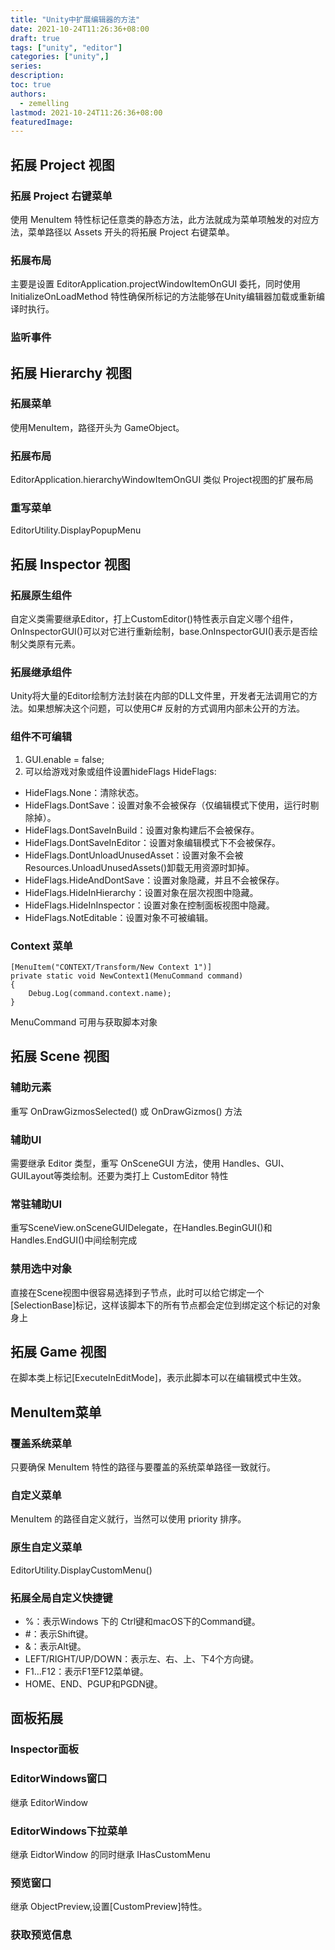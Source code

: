 ```yaml
---
title: "Unity中扩展编辑器的方法"
date: 2021-10-24T11:26:36+08:00
draft: true
tags: ["unity", "editor"]
categories: ["unity",]
series:
description:
toc: true
authors:
  - zemelling
lastmod: 2021-10-24T11:26:36+08:00
featuredImage:
---
```


## 拓展 Project 视图
  ### 拓展 Project 右键菜单
  使用 MenuItem 特性标记任意类的静态方法，此方法就成为菜单项触发的对应方法，菜单路径以 Assets 开头的将拓展 Project 右键菜单。
  ### 拓展布局
  主要是设置 EditorApplication.projectWindowItemOnGUI 委托，同时使用 InitializeOnLoadMethod 特性确保所标记的方法能够在Unity编辑器加载或重新编译时执行。
  ### 监听事件
## 拓展 Hierarchy 视图
  ### 拓展菜单
  使用MenuItem，路径开头为 GameObject。
  ### 拓展布局
  EditorApplication.hierarchyWindowItemOnGUI 类似 Project视图的扩展布局
  ### 重写菜单
  EditorUtility.DisplayPopupMenu
## 拓展 Inspector 视图
  ### 拓展原生组件
  自定义类需要继承Editor，打上CustomEditor()特性表示自定义哪个组件，OnInspectorGUI()可以对它进行重新绘制，base.OnInspectorGUI()表示是否绘制父类原有元素。
  ### 拓展继承组件
  Unity将大量的Editor绘制方法封装在内部的DLL文件里，开发者无法调用它的方法。如果想解决这个问题，可以使用C# 反射的方式调用内部未公开的方法。
  ### 组件不可编辑
  1. GUI.enable = false; 
  2. 可以给游戏对象或组件设置hideFlags
  HideFlags:
  * HideFlags.None：清除状态。
  * HideFlags.DontSave：设置对象不会被保存（仅编辑模式下使用，运行时剔除掉）。
  * HideFlags.DontSaveInBuild：设置对象构建后不会被保存。
  * HideFlags.DontSaveInEditor：设置对象编辑模式下不会被保存。
  * HideFlags.DontUnloadUnusedAsset：设置对象不会被Resources.UnloadUnusedAssets()卸载无用资源时卸掉。
  * HideFlags.HideAndDontSave：设置对象隐藏，并且不会被保存。
  * HideFlags.HideInHierarchy：设置对象在层次视图中隐藏。
  * HideFlags.HideInInspector：设置对象在控制面板视图中隐藏。
  * HideFlags.NotEditable：设置对象不可被编辑。
  ### Context 菜单

  ```
  [MenuItem("CONTEXT/Transform/New Context 1")]
  private static void NewContext1(MenuCommand command)
  {
      Debug.Log(command.context.name);
  }
  ```
  MenuCommand 可用与获取脚本对象
## 拓展 Scene 视图
  ### 辅助元素
  重写 OnDrawGizmosSelected() 或 OnDrawGizmos() 方法
  ### 辅助UI
  需要继承 Editor 类型，重写 OnSceneGUI 方法，使用 Handles、GUI、GUILayout等类绘制。还要为类打上 CustomEditor 特性
  ### 常驻辅助UI
  重写SceneView.onSceneGUIDelegate，在Handles.BeginGUI()和Handles.EndGUI()中间绘制完成
  ### 禁用选中对象

  直接在Scene视图中很容易选择到子节点，此时可以给它绑定一个[SelectionBase]标记，这样该脚本下的所有节点都会定位到绑定这个标记的对象身上

## 拓展 Game 视图

在脚本类上标记[ExecuteInEditMode]，表示此脚本可以在编辑模式中生效。

## MenuItem菜单

  ### 覆盖系统菜单
  只要确保 MenuItem 特性的路径与要覆盖的系统菜单路径一致就行。
  ### 自定义菜单
  MenuItem 的路径自定义就行，当然可以使用 priority 排序。
  ### 原生自定义菜单
  EditorUtility.DisplayCustomMenu()
  ### 拓展全局自定义快捷键
  * %：表示Windows 下的 Ctrl键和macOS下的Command键。
  * #：表示Shift键。
  * &：表示Alt键。
  * LEFT/RIGHT/UP/DOWN：表示左、右、上、下4个方向键。
  * F1…F12：表示F1至F12菜单键。
  * HOME、END、PGUP和PGDN键。

## 面板拓展
  ### Inspector面板
  ### EditorWindows窗口
  继承 EditorWindow
  ### EditorWindows下拉菜单
  继承 EidtorWindow 的同时继承 IHasCustomMenu
  ### 预览窗口
  继承 ObjectPreview,设置[CustomPreview]特性。
  ### 获取预览信息
  
